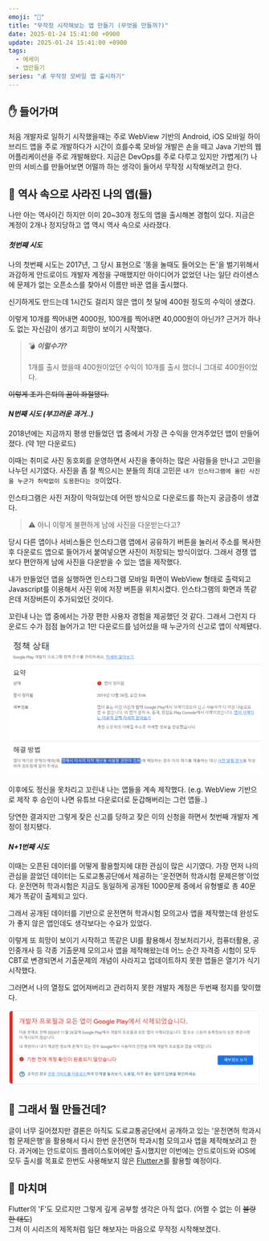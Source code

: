 ```yaml
---
emoji: "🦴"
title: "무작정 시작해보는 앱 만들기 (무엇을 만들까?)"
date: 2025-01-24 15:41:00 +0900
update: 2025-01-24 15:41:00 +0900
tags:
  - 에세이
  - 앱만들기
series: "💰 무작정 모바일 앱 출시하기"
---
```


## ✋ 들어가며

처음 개발자로 일하기 시작했을때는 주로 WebView 기반의 Android, iOS 모바일 하이브리드 앱을 주로 개발하다가 시간이 흐를수록 모바일 개발은 손을 떼고 Java 기반의 웹어플리케이션을 주로 개발해왔다.
지금은 DevOps를 주로 다루고 있지만 가볍게(?) 나만의 서비스를 만들어보면 어떨까 하는 생각이 들어서 무작정 시작해보려고 한다. 

## 🫗 역사 속으로 사라진 나의 앱(들)

나만 아는 역사이긴 하지만 이미 20~30개 정도의 앱을 출시해본 경험이 있다. 지금은 계정이 2개나 정지당하고 앱 역시 역사 속으로 사라졌다. 

#### ***첫번째 시도***

나의 첫번째 시도는 2017년, 그 당시 표현으로 '똥을 눌때도 들어오는 돈'을 벌기위해서
과감하게 안드로이드 개발자 계정을 구매했지만 아이디어가 없었던 나는 일단 라이센스에 문제가 없는 오픈소스를 찾아서 이름만 바꾼 앱을 출시했다.

신기하게도 만드는데 1시간도 걸리지 않은 앱이 첫 달에 400원 정도의 수익이 생겼다. 

이렇게 10개를 찍어내면 4000원, 100개를 찍어내면 40,000원이 아닌가? 
근거가 하나도 없는 자신감이 생기고 희망이 보이기 시작했다. 

> 💣 ***이럴수가?***
> <br/><br/>
> 1개를 출시 했을때 400원이었던 수익이 10개를 출시 했더니 그대로 400원이었다.

~~이렇게 조기 은퇴의 꿈이 좌절됐다.~~

#### ***N번째 시도 (부끄러운 과거..)***

2018년에는 지금까지 평생 만들었던 앱 중에서 가장 큰 수익을 안겨주었던 앱이 만들어졌다. (약 1만 다운로드)

이때는 취미로 사진 동호회를 운영하면서 사진을 좋아하는 많은 사람들을 만나고 고민을 나누던 시기였다.
사진을 좀 잘 찍으시는 분들의 최대 고민은 `내가 인스타그램에 올린 사진을 누군가 허락없이 도용한다는 것`이었다.

인스타그램은 사진 저장이 막혀있는데 어떤 방식으로 다운로드를 하는지 궁금증이 생겼다.

> ⚠️ 아니 이렇게 불편하게 남에 사진을 다운받는다고?

당시 다른 앱이나 서비스들은 인스타그램 앱에서 공유하기 버튼을 눌러서 주소를 복사한 후 다운로드 앱으로 들어가서 붙여넣으면 사진이 저장되는 방식이었다.
그래서 경쟁 앱보다 편안하게 남에 사진을 다운받을 수 있는 앱을 제작했다.

내가 만들었던 앱을 실행하면 인스타그램 모바일 화면이 WebView 형태로 출력되고 Javascript를 이용해서 사진 위에 저장 버튼을 위치시켰다.
인스타그램의 화면과 똑같은데 저장버튼이 추가되었던 것이다. 

꼬린내 나는 앱 중에서는 가장 편한 사용자 경험을 제공했던 것 같다.
그래서 그런지 다운로드 수가 점점 늘어가고 1만 다운로드를 넘어섰을 때 누군가의 신고로 앱이 삭제됐다.

![](images/20250124_171458.png)

이후에도 정신을 못차리고 꼬린내 나는 앱들을 계속 제작했다. (e.g. WebView 기반으로 제작 후 승인이 나면 유튜브 다운로더로 둔갑해버리는 그런 앱들..)

당연한 결과지만 그렇게 잦은 신고를 당하고 잦은 이의 신청을 하면서 첫번째 개발자 계정이 정지됐다.

#### ***N+1번째 시도***

이때는 오픈된 데이터를 어떻게 활용할지에 대한 관심이 많은 시기였다.
가장 먼저 나의 관심을 끌었던 데이터는 도로교통공단에서 제공하는 '운전면허 학과시험 문제은행'이었다.
운전면허 학과시험은 지금도 동일하게 공개된 1000문제 중에서 유형별로 총 40문제가 똑같이 출제되고 있다.

그래서 공개된 데이터를 기반으로 운전면허 학과시험 모의고사 앱을 제작했는데 완성도가 좋지 않은 앱인데도 생각보다는 수요가 있었다.

이렇게 또 희망이 보이기 시작하고 똑같은 UI를 활용해서 정보처리기사, 컴퓨터활용, 공인중개사 등 각종 기출문제 모의고사 앱을 제작해왔는데
어느 순간 자격증 시험이 모두 CBT로 변경되면서 기출문제의 개념이 사라지고 업데이트하지 못한 앱들은 열기가 식기 시작했다.

그러면서 나의 열정도 없어져버리고 관리하지 못한 개발자 계정은 두번째 정지를 맞이했다.

![](images/20250124_171057.png)


## 👀 그래서 뭘 만들건데?

글이 너무 길어졌지만 결론은 아직도 도로교통공단에서 공개하고 있는 '운전면허 학과시험 문제은행'을 활용해서 다시 한번 운전면허 학과시험 모의고사 앱을 제작해보려고 한다.
과거에는 안드로이드 플레이스토어에만 출시했지만 이번에는 안드로이드와 iOS에 모두 출시를 목표로 한번도 사용해보지 않은 [Flutter↗](https://flutter.dev/)를 활용할 예정이다.

## 👋 마치며
Flutter의 'F'도 모르지만 그렇게 깊게 공부할 생각은 아직 없다. (어쩔 수 없는 이 ~~불량한 태도~~)
<br/>그저 이 시리즈의 제목처럼 일단 해보자는 마음으로 무작정 시작해보겠다.